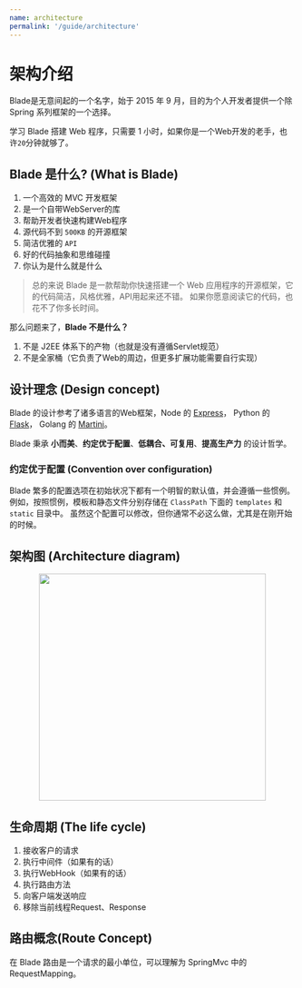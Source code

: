 ```yaml
---
name: architecture
permalink: '/guide/architecture'
---
```


# 架构介绍

Blade是无意间起的一个名字，始于 2015 年 9 月，目的为个人开发者提供一个除 Spring 系列框架的一个选择。

学习 Blade 搭建 Web 程序，只需要 1 小时，如果你是一个Web开发的老手，也许`20`分钟就够了。

## Blade 是什么? (What is Blade)

1. 一个高效的 MVC 开发框架
2. 是一个自带WebServer的库
3. 帮助开发者快速构建Web程序
4. 源代码不到 `500KB` 的开源框架
5. 简洁优雅的 `API`
6. 好的代码抽象和思维碰撞
7. 你认为是什么就是什么

> 总的来说 Blade 是一款帮助你快速搭建一个 Web 应用程序的开源框架，它的代码简洁，风格优雅，API用起来还不错。
> 如果你愿意阅读它的代码，也花不了你多长时间。

那么问题来了，**Blade 不是什么？**

1. 不是 J2EE 体系下的产物（也就是没有遵循Servlet规范）
2. 不是全家桶（它负责了Web的周边，但更多扩展功能需要自行实现）

## 设计理念 (Design concept)

Blade 的设计参考了诸多语言的Web框架，Node 的 [Express](http://expressjs.com/)，
Python 的 [Flask](http://flask.pocoo.org/)，
Golang 的 [Martini](https://github.com/go-macaron/macaron)。

Blade 秉承 **小而美**、**约定优于配置**、**低耦合、可复用**、**提高生产力** 的设计哲学。

<!-- ### 为什么是 Blade? (Why Blade) -->

<!-- 我们举一个计算机之外的例子，假设你准备要去 -->

### 约定优于配置 (Convention over configuration)

Blade 繁多的配置选项在初始状况下都有一个明智的默认值，并会遵循一些惯例。 
例如，按照惯例，模板和静态文件分别存储在 `ClassPath` 下面的 `templates` 和 `static` 目录中。
虽然这个配置可以修改，但你通常不必这么做，尤其是在刚开始的时候。

## 架构图 (Architecture diagram)

<center>
    <img src="/assets/architecture.png" width="400"/>
</center>

## 生命周期 (The life cycle)

1. 接收客户的请求
2. 执行中间件（如果有的话）
3. 执行WebHook（如果有的话）
4. 执行路由方法
5. 向客户端发送响应
6. 移除当前线程Request、Response

## 路由概念(Route Concept)

在 Blade 路由是一个请求的最小单位，可以理解为 SpringMvc 中的 RequestMapping。

<!-- ## 组件概览 (Overview of the components) -->

<!-- | 生命周期方法                  | 什么时候被调用                                    | -->
<!-- |-----------------------------|--------------------------------------------------| -->
<!-- | `componentWillMount`        | 在一个组件被渲染到 DOM 之前                         | -->
<!-- | `componentDidMount`         | 在一个组件被渲染到 DOM 之后      					 | -->
<!-- | `componentWillUnmount`      | 在一个组件在 DOM 中被清除之前                       | -->
<!-- | `componentWillReceiveProps` | 在新的 props 被接受之前                              | -->
<!-- | `shouldComponentUpdate`     | 在 `render()` 之前. 若返回 `false`，则跳过 render   | -->
<!-- | `componentWillUpdate`       | 在 `render()` 之前                                | -->
<!-- | `componentDidUpdate`        | 在 `render()` 之后                                | -->

